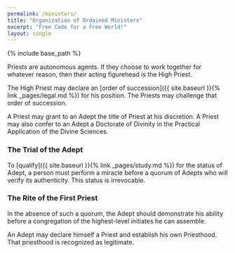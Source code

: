 ```yaml
---
permalink: /ministers/
title: "Organization of Ordained Ministers"
excerpt: "Free Code for a Free World!"
layout: single
---
```


{% include base_path %}

Priests are autonomous agents.
If they choose to work together for whatever reason,
then their acting figurehead is the High Priest.

The High Priest may declare an [order of succession]({{ site.baseurl }}{% link _pages/legal.md %}) for his position.
The Priests may challenge that order of succession.

A Priest may grant to an Adept the title of Priest at his discretion.
A Priest may also confer to an Adept a Doctorate of Divinity
in the Practical Application of the Divine Sciences.

### The Trial of the Adept
To [qualify]({{ site.baseurl }}{% link _pages/study.md %}) for the status of Adept,
a person must perform a miracle before a quorum of Adepts who will verify its authenticity.
This status is irrevocable.

### The Rite of the First Priest
In the absence of such a quorum,
the Adept should demonstrate his ability before a congregation of the highest-level initiates he can assemble.

An Adept may declare himself a Priest and establish his own Priesthood.
That priesthood is recognized as legitimate.

